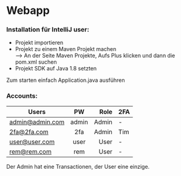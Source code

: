 # Webapp

### Installation für IntelliJ user:  
- Projekt importieren
- Projekt zu einem Maven Projekt machen  
  --> An der Seite Maven Projekte, Aufs Plus klicken und dann die pom.xml suchen
- Projekt SDK auf Java 1.8 setzten

Zum starten einfach Application.java ausführen


### Accounts:  
| Users            | PW       | Role  | 2FA |
| -------------- |:--------:| -----:| --- |
|admin@admin.com | admin    | Admin | -   |
|2fa@2fa.com     | 2fa      | Admin | Tim |
|user@user.com   | user     | User  | -   |
|rem@rem.com     | rem      | User  | -   |

Der Admin hat eine Transactionen, der User eine einzige.
